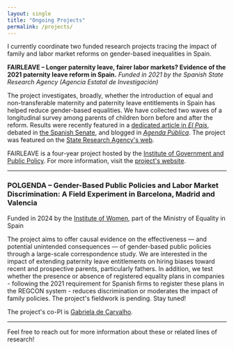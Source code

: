 ```yaml
---
layout: single
title: "Ongoing Projects"
permalink: /projects/
---
```


I currently coordinate two funded research projects tracing the impact of family and labor market reforms on gender-based inequalities in Spain.

**FAIRLEAVE – Longer paternity leave, fairer labor markets? Evidence of the 2021 paternity leave reform in Spain.**  *Funded in 2021 by the Spanish State Research Agency (Agencia Estatal de Investigación)*

The project investigates, broadly, whether the introduction of equal and non-transferable maternity and paternity leave entitlements in Spain has helped reduce gender-based equalities. We have collected two waves of a longitudinal survey among parents of children born before and after the reform. Results were recently featured in a [dedicated article in *El País*](https://elpais.com/mamas-papas/familia/2025-03-30/que-opinan-los-padres-y-madres-recientes-de-los-permisos-iguales-e-intransferibles.html), debated in [the Spanish Senate](https://www.senado.es/web/actividadparlamentaria/actualidad/video/index.html?s=15_S011030_011_01&a=264520&t=1), and blogged in [*Agenda Pública*](https://agendapublica.es/noticia/19788/permiso-paternidad-agranda-brecha-laboral-espana). The project was featured on the [State Research Agency's web](https://www.aei.gob.es/en/awarded-grants/featured-grants/proyecto-idi-2020-generacion-conocimiento-bajas-paternidad-largas). 

FAIRLEAVE is a four-year project hosted by the [Institute of Government and Public Policy](https://igop.uab.cat/en/). For more information, visit the [project's website](https://webs.uab.cat/fairleave/).

---

### **POLGENDA – Gender-Based Public Policies and Labor Market Discrimination: A Field Experiment in Barcelona, Madrid and Valencia**  
Funded in 2024 by the [Institute of Women](https://www.inmujeres.gob.es/en/elInstituto/conocenos/home.htm), part of the Ministry of Equality in Spain

The project aims to offer causal evidence on the effectiveness — and potential unintended consequences — of gender-based public policies through a large-scale correspondence study. We are interested in the impact of extending paternity leave entitlements on hiring biases toward recent and prospective parents, particularly fathers. In addition, we test whether the presence or absence of registered equality plans in companies - following the 2021 requirement for Spanish firms to register these plans in the REGCON system - reduces discrimination or moderates the impact of family policies. The project's fieldwork is pending. Stay tuned! 

The project's co-PI is [Gabriela de Carvalho](https://www.researchgate.net/profile/Gabriela-De-Carvalho-5).

---

Feel free to reach out for more information about these or related lines of research!

